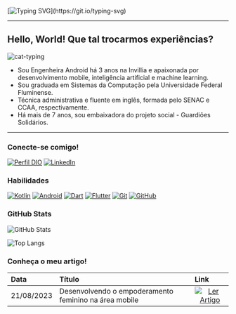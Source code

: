 [![Typing SVG](https://readme-typing-svg.herokuapp.com/?color=a37ade&size=40&center=true&vCenter=true&width=1000&lines=Hello,+my+name+is+Cintya+Gomes!;I'm+a+Software+Engineer.;Welcome,+to+my+profile!)](https://git.io/typing-svg) 

---
## Hello, World! Que tal trocarmos experiências?

![cat-typing](https://user-images.githubusercontent.com/89947341/197954598-ead79c61-2a6f-46f1-add3-3dda6355907c.gif)

- Sou Engenheira Android há 3 anos na Invillia e apaixonada por desenvolvimento mobile, inteligência artificial e machine learning.
- Sou graduada em Sistemas da Computação pela Universidade Federal Fluminense.
- Técnica administrativa e fluente em inglês, formada pelo SENAC e CCAA, respectivamente. 
- Há mais de 7 anos, sou embaixadora do projeto social - Guardiões Solidários.
---

### Conecte-se comigo!

[![Perfil DIO](https://img.shields.io/badge/-Meu%20Perfil%20na%20DIO-a37ade?style=for-the-badge)](https://www.dio.me/users/cintyagomes)
[![LinkedIn](https://img.shields.io/badge/-LinkedIn-000?style=for-the-badge&logo=linkedin&logoColor=30A3DC)](https://www.linkedin.com/in/cintyaggomes/)

### Habilidades

[![Kotlin](https://img.shields.io/badge/kotlin-000?style=for-the-badge&logo=kotlin&logoColor=a37ade)](https://kotlinlang.org/docs/home.html)
[![Android](https://img.shields.io/badge/Android-000?style=for-the-badge&logo=android&logoColor=30A3DC)](https://developer.android.com/docs?hl=pt-br)
[![Dart](https://img.shields.io/badge/Dart-000?style=for-the-badge&logo=dart&logoColor=a37ade)](https://dart.dev/guides)
[![Flutter](https://img.shields.io/badge/Flutter-000?style=for-the-badge&logo=flutter&logoColor=30A3DC)](https://docs.flutter.dev/)
[![Git](https://img.shields.io/badge/Git-000?style=for-the-badge&logo=git&logoColor=a37ade)](https://git-scm.com/doc)
[![GitHub](https://img.shields.io/badge/GitHub-000?style=for-the-badge&logo=github&logoColor=30A3DC)](https://docs.github.com/)

### GitHub Stats

![GitHub Stats](https://github-readme-stats.vercel.app/api?username=gowithcintya&theme=transparent&bg_color=000&border_color=a37ade&show_icons=true&icon_color=a37ade&title_color=30A3DC&text_color=FFF)

![Top Langs](https://github-readme-stats-git-masterrstaa-rickstaa.vercel.app/api/top-langs/?username=gowithcintya&layout=compact&bg_color=000&border_color=a37ade&title_color=30A3DC&text_color=FFF)

### Conheça o meu artigo!

<table>
  <thead>
    <tr align="left">
      <th>Data</th>
      <th>Título</th>
      <th>Link</th>
    </tr>
  </thead>
  <tbody align="left">
    <tr>
      <td>21/08/2023</td>
      <td>Desenvolvendo o empoderamento feminino na área mobile</td>
      <td align="center">
        <a href="https://www.dio.me/articles/desenvolvendo-o-empoderamento-feminino-na-area-mobile">
           <img align="center" alt="Ler Artigo" src="https://img.shields.io/badge/Ler%20Artigo-a37ade?style=for-the-badge">
        </a>
      </td>
    </tr>
  </tbody>
  <tfoot></tfoot>
</table>
